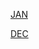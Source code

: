 [JAN](https://gr33ncamper.github.io/Paul-s-Website/YRS/2023/WNTR/JAN)

[DEC](https://gr33ncamper.github.io/Paul-s-Website/YRS/2023/WNTR/DEC)
